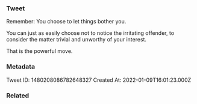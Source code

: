 ### Tweet
Remember: You choose to let things bother you.

You can just as easily choose not to notice the irritating offender, to consider the matter trivial and unworthy of your interest.

That is the powerful move.

### Metadata
Tweet ID: 1480208086782648327
Created At: 2022-01-09T16:01:23.000Z

### Related

